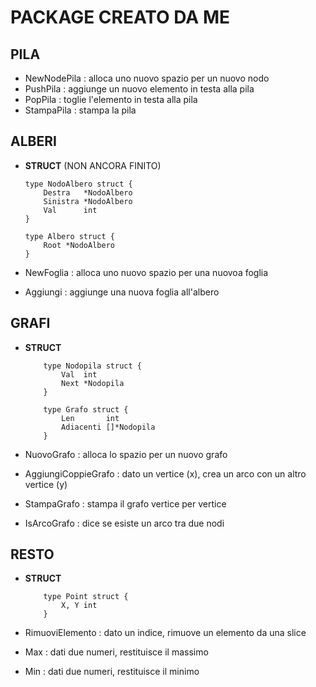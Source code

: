 # PACKAGE CREATO DA ME

## PILA

- NewNodePila : alloca uno nuovo spazio per un nuovo nodo
- PushPila : aggiunge un nuovo elemento in testa alla pila
- PopPila : toglie l'elemento in testa alla pila
- StampaPila : stampa la pila

## ALBERI

- **STRUCT** (NON ANCORA FINITO)

    ```GOLANG
    type NodoAlbero struct {
	    Destra   *NodoAlbero
	    Sinistra *NodoAlbero
	    Val      int
    }

    type Albero struct {
	    Root *NodoAlbero
    }
    ```

- NewFoglia : alloca uno nuovo spazio per una nuovoa foglia
- Aggiungi : aggiunge una nuova foglia all'albero

## GRAFI

- **STRUCT**

    ```GOLANG
        type Nodopila struct {
            Val  int
            Next *Nodopila
        }

        type Grafo struct {
            Len       int
            Adiacenti []*Nodopila
        }
    ```

- NuovoGrafo : alloca lo spazio per un nuovo grafo

- AggiungiCoppieGrafo : dato un vertice (x), crea un arco con un altro vertice (y)

- StampaGrafo : stampa il grafo vertice per vertice

- IsArcoGrafo : dice se esiste un arco tra due nodi

## RESTO

- **STRUCT**

    ```GOLANG
        type Point struct {
            X, Y int
        }
    ```

- RimuoviElemento : dato un indice, rimuove un elemento da una slice
- Max : dati due numeri, restituisce il massimo
- Min : dati due numeri, restituisce il minimo
